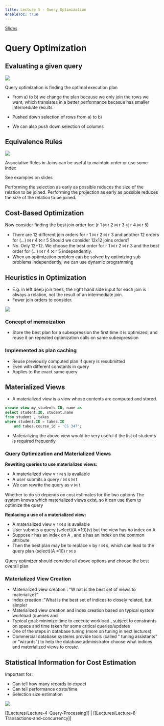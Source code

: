 ```yaml
---
title: Lecture 5 - Query Optimization
enableToc: true
---
```

[Slides](https://diogorainhalopes.github.io/quartz/slides/adsi-05-optimization.pdf)

# Query Optimization
## Evaluating a given query

![](assets/rel_alg_1.png)

Query optimization is finding the optimal execution plan

- From a) to b) we change the plan because we only join the rows we want, which translates in a better performance becasue has smaller intermediate results

- Pushed down selection of rows from a) to b)
- We can also push down selection of columns

## Equivalence Rules

![](assets/equiv_r.png)

Associative Rules in Joins can be useful to maintain order or use some index

See examples on slides

Performing the selection as early as possible reduces the size of
the relation to be joined.
Performing the projection as early as possible reduces the size of
the relation to be joined.

## Cost-Based Optimization

Now consider finding the best join order for: 
(r 1 ⨝ r 2 ⨝ r 3 ⨝ r 4 ⨝ r 5)
- There are 12 different join orders for r 1 ⨝ r 2 ⨝ r 3 and another 12 orders for (...) ⨝ r 4 ⨝ r 5
Should we consider 12x12 joins orders?
- No. Only 12+12. We choose the best order for r 1 ⨝ r 2 ⨝ r 3 and the best order for (...) ⨝ r 4 ⨝ r 5 independently.
- When an optimization problem can be solved by optimizing sub problems independently, we can use dynamic programming

## Heuristics in Optimization
- E.g. in left deep join trees, the right hand side input for each join is always a relation, not the result of an intermediate join.
- Fewer join orders to consider.

![](assets/left_tree.png)

### Concept of memoization
- Store the best plan for a subexpression the first time it is optimized, and reuse it on repeated optimization calls on same subexpression

### Implemented as plan caching
- Reuse previously computed plan if query is resubmitted
- Even with different constants in query
- Applies to the exact same query


## Materialized Views
- A materialized view is a view whose contents are computed and stored.
```sql
create view my_students ID, name as
select student.ID, student.name
from student , takes
where student.ID = takes.ID
	and takes.course_id = 'CS 347';
```

- Materializing the above view would be very useful if the list of students is required frequently


### Query Optimization and Materialized Views

**Rewriting queries to use materialized views:**
- A materialized view v r ⨝ s is available
- A user submits a query r ⨝ s ⨝ t
- We can rewrite the query as v ⨝ t

Whether to do so depends on cost estimates for the two options
The system knows which materialized views exist, so it can use them to optimize the query

**Replacing a use of a materialized view:**
- A materialized view v r ⨝ s is available
- User submits a query (select)(A =10)(v) but the view has no index on A
- Suppose r has an index on A , and s has an index on the common attribute
- Then the best plan may be to replace v by r ⨝ s, which can lead to the query plan (select)(A =10) r ⨝ s

Query optimizer should consider all above options and choose the best overall plan

### Materialized View Creation
- Materialized view creation : "W hat is the best set of views to materialize?"
- Index creation :"What is the best set of indices to
	closely related, but simpler
- Materialized view creation and index creation based on typical system workload (queries and
- Typical goal: minimize time to execute workload , subject to constraints on space and time taken for some critical queries/updates
- One of the steps in database tuning (more on tuning in next lectures)
- Commercial database systems provide tools (called " tuning assistants" or "wizards") to help the database administrator choose what indices and materialized views to create.

## Statistical Information for Cost Estimation

Important for:
- Can tell how many records to expect
- Can tell performance costs/time
- Selection size estimation

![](assets/select_s_est.png)

[[Lectures/Lecture-4-Query-Processing]] |  [[Lectures/Lecture-6-Transactions-and-concurrency]]

